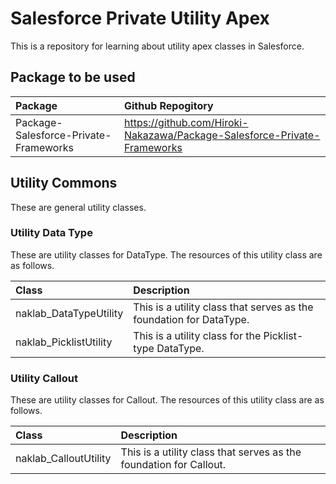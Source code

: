 # Salesforce Private Utility Apex

This is a repository for learning about utility apex classes in Salesforce.

## Package to be used

| Package                               | Github Repogitory                                                        |
| :------------------------------------ | :----------------------------------------------------------------------- |
| Package-Salesforce-Private-Frameworks | https://github.com/Hiroki-Nakazawa/Package-Salesforce-Private-Frameworks |

## Utility Commons

These are general utility classes.

### Utility Data Type

These are utility classes for DataType. The resources of this utility class are as follows.

| Class                  | Description                                                         |
| :--------------------- | :------------------------------------------------------------------ |
| naklab_DataTypeUtility | This is a utility class that serves as the foundation for DataType. |
| naklab_PicklistUtility | This is a utility class for the Picklist-type DataType.             |

### Utility Callout

These are utility classes for Callout. The resources of this utility class are as follows.

| Class                  | Description                                                         |
| :--------------------- | :------------------------------------------------------------------ |
| naklab_CalloutUtility | This is a utility class that serves as the foundation for Callout. |
